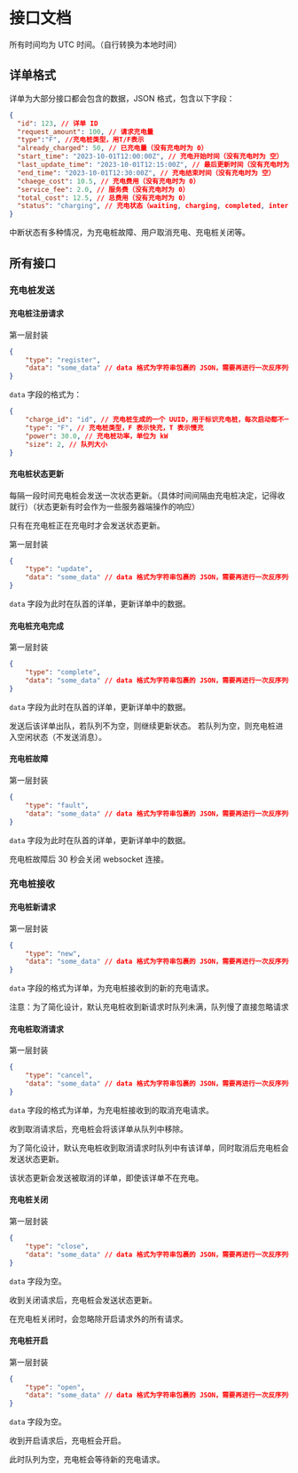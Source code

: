 # 接口文档

所有时间均为 UTC 时间。（自行转换为本地时间）

## 详单格式

详单为大部分接口都会包含的数据，JSON 格式，包含以下字段：

```json
{
  "id": 123, // 详单 ID
  "request_amount": 100, // 请求充电量
  "type":"F", //充电桩类型，用T/F表示
  "already_charged": 50, // 已充电量（没有充电时为 0）
  "start_time": "2023-10-01T12:00:00Z", // 充电开始时间（没有充电时为 空）
  "last_update_time": "2023-10-01T12:15:00Z", // 最后更新时间（没有充电时为 空）
  "end_time": "2023-10-01T12:30:00Z", // 充电结束时间（没有充电时为 空）
  "chaege_cost": 10.5, // 充电费用（没有充电时为 0）
  "service_fee": 2.0, // 服务费（没有充电时为 0）
  "total_cost": 12.5, // 总费用（没有充电时为 0）
  "status": "charging", // 充电状态（waiting, charging, completed, interrupted) (等待中, 充电中, 已完成, 中断)
}
```

中断状态有多种情况，为充电桩故障、用户取消充电、充电桩关闭等。

## 所有接口

### 充电桩发送

#### 充电桩注册请求

第一层封装

```json
{
    "type": "register",
    "data": "some_data" // data 格式为字符串包裹的 JSON，需要再进行一次反序列化
}
```

`data` 字段的格式为：

```json
{
    "charge_id": "id", // 充电桩生成的一个 UUID，用于标识充电桩，每次启动都不一样，当作字符串处理就行了
    "type": "F", // 充电桩类型，F 表示快充，T 表示慢充
    "power": 30.0, // 充电桩功率，单位为 kW
    "size": 2, // 队列大小
}
```

#### 充电桩状态更新

每隔一段时间充电桩会发送一次状态更新。（具体时间间隔由充电桩决定，记得收就行）（状态更新有时会作为一些服务器端操作的响应）

只有在充电桩正在充电时才会发送状态更新。

第一层封装

```json
{
    "type": "update",
    "data": "some_data" // data 格式为字符串包裹的 JSON，需要再进行一次反序列化
}
```

`data` 字段为此时在队首的详单，更新详单中的数据。

#### 充电桩充电完成

第一层封装

```json
{
    "type": "complete",
    "data": "some_data" // data 格式为字符串包裹的 JSON，需要再进行一次反序列化
}
```

`data` 字段为此时在队首的详单，更新详单中的数据。

发送后该详单出队，若队列不为空，则继续更新状态。
若队列为空，则充电桩进入空闲状态（不发送消息）。

#### 充电桩故障

第一层封装

```json
{
    "type": "fault",
    "data": "some_data" // data 格式为字符串包裹的 JSON，需要再进行一次反序列化
}
```

`data` 字段为此时在队首的详单，更新详单中的数据。

充电桩故障后 30 秒会关闭 websocket 连接。

### 充电桩接收

#### 充电桩新请求

第一层封装

```json
{
    "type": "new",
    "data": "some_data" // data 格式为字符串包裹的 JSON，需要再进行一次反序列化
}
```

`data` 字段的格式为详单，为充电桩接收到的新的充电请求。

注意：为了简化设计，默认充电桩收到新请求时队列未满，队列慢了直接忽略请求

#### 充电桩取消请求

第一层封装

```json
{
    "type": "cancel",
    "data": "some_data" // data 格式为字符串包裹的 JSON，需要再进行一次反序列化
}
```

`data` 字段的格式为详单，为充电桩接收到的取消充电请求。

收到取消请求后，充电桩会将该详单从队列中移除。

为了简化设计，默认充电桩收到取消请求时队列中有该详单，同时取消后充电桩会发送状态更新。

该状态更新会发送被取消的详单，即使该详单不在充电。

#### 充电桩关闭

第一层封装

```json
{
    "type": "close",
    "data": "some_data" // data 格式为字符串包裹的 JSON，需要再进行一次反序列化
}
```

`data` 字段为空。

收到关闭请求后，充电桩会发送状态更新。

在充电桩关闭时，会忽略除开启请求外的所有请求。

#### 充电桩开启

第一层封装

```json
{
    "type": "open",
    "data": "some_data" // data 格式为字符串包裹的 JSON，需要再进行一次反序列化
}
```

`data` 字段为空。

收到开启请求后，充电桩会开启。

此时队列为空，充电桩会等待新的充电请求。